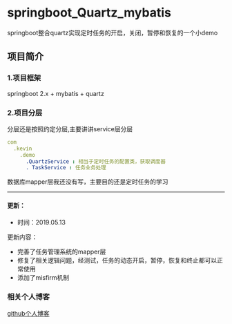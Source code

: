 # springboot_Quartz_mybatis
springboot整合quartz实现定时任务的开启，关闭，暂停和恢复的一个小demo

## 项目简介
### 1.项目框架
springboot 2.x + mybatis + quartz

### 2.项目分层

分层还是按照约定分层,主要讲讲service层分层
```yaml
com
  .kevin
    .demo
      .QuartzService : 相当于定时任务的配置类，获取调度器
      . TaskService : 任务业务处理
```
数据库mapper层我还没有写，主要目的还是定时任务的学习

-------------------------------------------------------

#### 更新：

- 时间：2019.05.13

更新内容：

* 完善了任务管理系统的mapper层
* 修复了相关逻辑问题，经测试，任务的动态开启，暂停，恢复和终止都可以正常使用
* 添加了misfirm机制



### 相关个人博客
[github个人博客](https://github.com/Kevin091827/kevin_blog/tree/master/spring%20boot/%E5%AE%9A%E6%97%B6%E4%BB%BB%E5%8A%A1)




